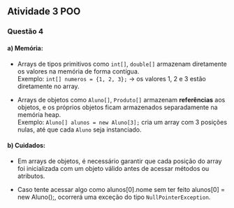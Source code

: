 ## Atividade 3 POO

### Questão 4

#### a) Memória:

- Arrays de tipos primitivos como `int[]`, `double[]` armazenam diretamente os valores na memória de forma contígua.  
  Exemplo: `int[] numeros = {1, 2, 3};` → os valores 1, 2 e 3 estão diretamente no array.

- Arrays de objetos como `Aluno[]`, `Produto[]` armazenam **referências** aos objetos, e os próprios objetos ficam armazenados separadamente na memória heap.  
  Exemplo: `Aluno[] alunos = new Aluno[3];` cria um array com 3 posições nulas, até que cada `Aluno` seja instanciado.

#### b) Cuidados:

- Em arrays de objetos, é necessário garantir que cada posição do array foi inicializada com um objeto válido antes de acessar métodos ou atributos.

- Caso tente acessar algo como alunos[0].nome sem ter feito alunos[0] = new Aluno();, ocorrerá uma exceção do tipo `NullPointerException`.


